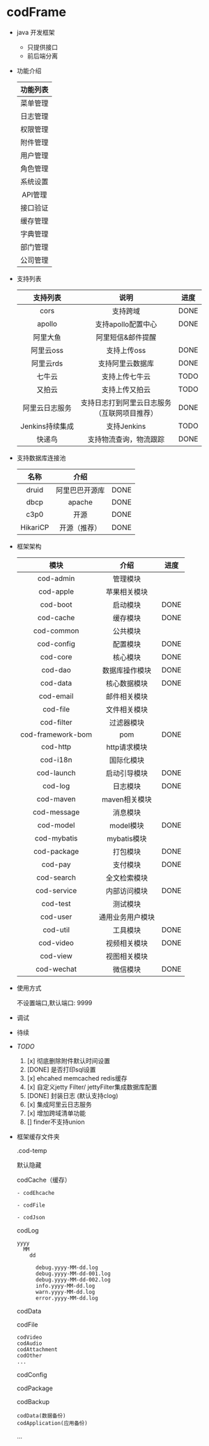 # codFrame
 * java 开发框架
   - 只提供接口
   - 前后端分离
 * 功能介绍
   
   | 功能列表 | 
   | :-----:  |
   | 菜单管理 | 
   | 日志管理 | 
   | 权限管理 | 
   | 附件管理 | 
   | 用户管理 | 
   | 角色管理 | 
   | 系统设置 | 
   | API管理  |
   | 接口验证 | 
   | 缓存管理 | 
   | 字典管理 | 
   | 部门管理 | 
   | 公司管理 | 
   
 * 支持列表
 
   | 支持列表        | 说明                                             |   进度    |
   | :----:          | :----:                                           | :---: |
   | cors            | 支持跨域                                         |    DONE   |
   | apollo          | 支持apollo配置中心                               |   DONE    |
   | 阿里大鱼        | 阿里短信&邮件提醒                                |       |
   | 阿里云oss       | 支持上传oss                                      |  DONE     |
   | 阿里云rds       | 支持阿里云数据库                                 |   DONE    |
   | 七牛云          | 支持上传七牛云                                   |   TODO    |
   | 又拍云          | 支持上传又拍云                                   |   TODO    |
   | 阿里云日志服务  | 支持日志打到阿里云日志服务<br>（互联网项目推荐） |     DONE  |
   | Jenkins持续集成 | 支持Jenkins                                      |   TODO    |
   | 快递鸟     | 支持物流查询，物流跟踪                                      |   DONE    |
     
 * 支持数据库连接池

    | 名称     | 介绍         |       |
    | :----:   | :----:       | :---: |
    | druid    | 阿里巴巴开源库 |  DONE     |
    | dbcp     | apache       |  DONE     |
    | c3p0     | 开源         |   DONE     |
    | HikariCP | 开源（推荐） |    DONE    |
   
   
 * 框架架构
 
   | 模块        | 介绍           |    进度    |
   | :----:      | :----:         | :----: |
   | cod-admin  | 管理模块       |        |
   | cod-apple  | 苹果相关模块       |        |
   | cod-boot  | 启动模块       |  DONE      |
   | cod-cache   | 缓存模块       |  DONE      |
   | cod-common  | 公共模块       |        |
   | cod-config  | 配置模块       | DONE       |
   | cod-core    | 核心模块       |  DONE      |
   | cod-dao     | 数据库操作模块 |  DONE      |
   | cod-data     | 核心数据模块 |   DONE     |
   | cod-email     | 邮件相关模块 |        |
   | cod-file     | 文件相关模块 |        |
   | cod-filter  | 过滤器模块     |        |
   | cod-framework-bom  | pom     |  DONE      |
   | cod-http     | http请求模块       |        |
   | cod-i18n     | 国际化模块       |        |
   | cod-launch     | 启动引导模块       |   DONE     |
   | cod-log     | 日志模块       |   DONE     |
   | cod-maven     | maven相关模块       |        |
   | cod-message | 消息模块       |        |
   | cod-model   | model模块      |   DONE     |
   | cod-mybatis | mybatis模块   |        |
   | cod-package | 打包模块   |  DONE      |
   | cod-pay     | 支付模块   |  DONE      |
   | cod-search  | 全文检索模块   |        |
   | cod-service | 内部访问模块   |  DONE      |
   | cod-test | 测试模块   |        |
   | cod-user | 通用业务用户模块   |        |
   | cod-util    | 工具模块       |  DONE      |
   | cod-video  | 视频相关模块       |  DONE      |
   | cod-view  | 视图相关模块       |        |
   | cod-wechat  | 微信模块       |   DONE     |
   
 * 使用方式
   
   不设置端口,默认端口: 9999
   
 * 调试
 
 * 待续


* *TODO*

  1. [x] 彻底删除附件默认时间设置
  2. [DONE] 是否打印sql设置
  3. [x] ehcahed memcached redis缓存
  4. [x] 自定义jetty Filter/ jettyFilter集成数据库配置
  5. [DONE] 封装日志 (默认支持clog)
  6. [x] 集成阿里云日志服务
  7. [x] 增加跨域清单功能
  8. [] finder不支持union
  

* 框架缓存文件夹

  .cod-temp
  
  默认隐藏
  
    codCache（缓存）
    
      - codEhcache
      
      - codFile
      
      - codJson
      
    codLog
    
      yyyy
        MM
          dd
          
            debug.yyyy-MM-dd.log
            debug.yyyy-MM-dd-001.log
            debug.yyyy-MM-dd-002.log
            info.yyyy-MM-dd.log
            warn.yyyy-MM-dd.log
            error.yyyy-MM-dd.log
    codData
    
    codFile
    
      codVideo
      codAudio
      codAttachment
      codOther
      ...
    codConfig
    
    codPackage
    
    codBackup
    
      codData(数据备份)
      codApplication(应用备份)
      
    ...

